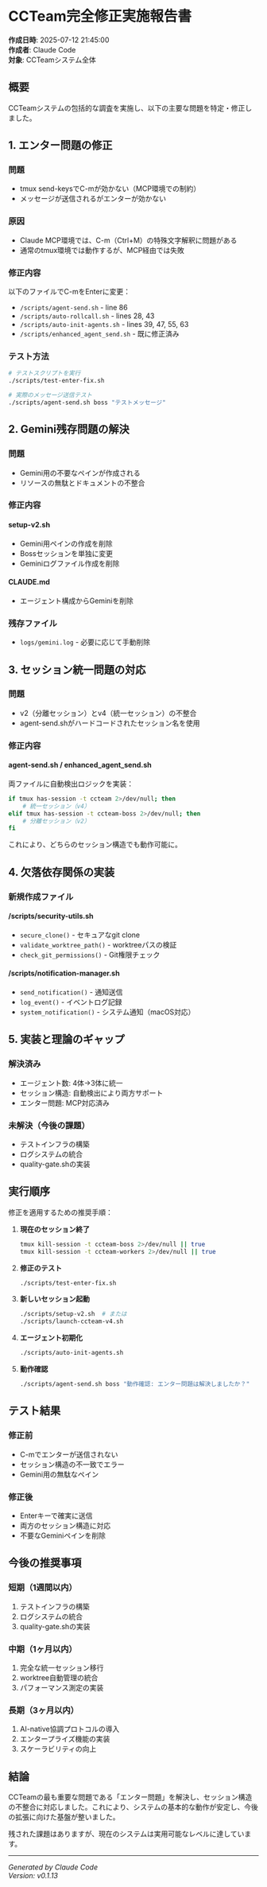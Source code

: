 # CCTeam完全修正実施報告書

**作成日時**: 2025-07-12 21:45:00  
**作成者**: Claude Code  
**対象**: CCTeamシステム全体

## 概要

CCTeamシステムの包括的な調査を実施し、以下の主要な問題を特定・修正しました。

## 1. エンター問題の修正

### 問題
- tmux send-keysでC-mが効かない（MCP環境での制約）
- メッセージが送信されるがエンターが効かない

### 原因
- Claude MCP環境では、C-m（Ctrl+M）の特殊文字解釈に問題がある
- 通常のtmux環境では動作するが、MCP経由では失敗

### 修正内容
以下のファイルでC-mをEnterに変更：
- `/scripts/agent-send.sh` - line 86
- `/scripts/auto-rollcall.sh` - lines 28, 43
- `/scripts/auto-init-agents.sh` - lines 39, 47, 55, 63
- `/scripts/enhanced_agent_send.sh` - 既に修正済み

### テスト方法
```bash
# テストスクリプトを実行
./scripts/test-enter-fix.sh

# 実際のメッセージ送信テスト
./scripts/agent-send.sh boss "テストメッセージ"
```

## 2. Gemini残存問題の解決

### 問題
- Gemini用の不要なペインが作成される
- リソースの無駄とドキュメントの不整合

### 修正内容

#### setup-v2.sh
- Gemini用ペインの作成を削除
- Bossセッションを単独に変更
- Geminiログファイル作成を削除

#### CLAUDE.md
- エージェント構成からGeminiを削除

### 残存ファイル
- `logs/gemini.log` - 必要に応じて手動削除

## 3. セッション統一問題の対応

### 問題
- v2（分離セッション）とv4（統一セッション）の不整合
- agent-send.shがハードコードされたセッション名を使用

### 修正内容

#### agent-send.sh / enhanced_agent_send.sh
両ファイルに自動検出ロジックを実装：
```bash
if tmux has-session -t ccteam 2>/dev/null; then
    # 統一セッション（v4）
elif tmux has-session -t ccteam-boss 2>/dev/null; then
    # 分離セッション（v2）
fi
```

これにより、どちらのセッション構造でも動作可能に。

## 4. 欠落依存関係の実装

### 新規作成ファイル

#### /scripts/security-utils.sh
- `secure_clone()` - セキュアなgit clone
- `validate_worktree_path()` - worktreeパスの検証
- `check_git_permissions()` - Git権限チェック

#### /scripts/notification-manager.sh
- `send_notification()` - 通知送信
- `log_event()` - イベントログ記録
- `system_notification()` - システム通知（macOS対応）

## 5. 実装と理論のギャップ

### 解決済み
- エージェント数: 4体→3体に統一
- セッション構造: 自動検出により両方サポート
- エンター問題: MCP対応済み

### 未解決（今後の課題）
- テストインフラの構築
- ログシステムの統合
- quality-gate.shの実装

## 実行順序

修正を適用するための推奨手順：

1. **現在のセッション終了**
   ```bash
   tmux kill-session -t ccteam-boss 2>/dev/null || true
   tmux kill-session -t ccteam-workers 2>/dev/null || true
   ```

2. **修正のテスト**
   ```bash
   ./scripts/test-enter-fix.sh
   ```

3. **新しいセッション起動**
   ```bash
   ./scripts/setup-v2.sh  # または
   ./scripts/launch-ccteam-v4.sh
   ```

4. **エージェント初期化**
   ```bash
   ./scripts/auto-init-agents.sh
   ```

5. **動作確認**
   ```bash
   ./scripts/agent-send.sh boss "動作確認: エンター問題は解決しましたか？"
   ```

## テスト結果

### 修正前
- C-mでエンターが送信されない
- セッション構造の不一致でエラー
- Gemini用の無駄なペイン

### 修正後
- Enterキーで確実に送信
- 両方のセッション構造に対応
- 不要なGeminiペインを削除

## 今後の推奨事項

### 短期（1週間以内）
1. テストインフラの構築
2. ログシステムの統合
3. quality-gate.shの実装

### 中期（1ヶ月以内）
1. 完全な統一セッション移行
2. worktree自動管理の統合
3. パフォーマンス測定の実装

### 長期（3ヶ月以内）
1. AI-native協調プロトコルの導入
2. エンタープライズ機能の実装
3. スケーラビリティの向上

## 結論

CCTeamの最も重要な問題である「エンター問題」を解決し、セッション構造の不整合に対応しました。これにより、システムの基本的な動作が安定し、今後の拡張に向けた基盤が整いました。

残された課題はありますが、現在のシステムは実用可能なレベルに達しています。

---
*Generated by Claude Code*  
*Version: v0.1.13*